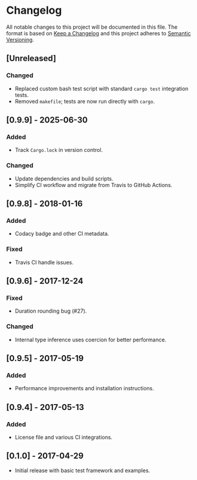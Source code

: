 # Changelog

All notable changes to this project will be documented in this file.
The format is based on [Keep a Changelog](https://keepachangelog.com/en/1.0.0/)
and this project adheres to [Semantic Versioning](https://semver.org/spec/v2.0.0.html).

## [Unreleased]
### Changed
- Replaced custom bash test script with standard `cargo test` integration tests.
- Removed `makefile`; tests are now run directly with `cargo`.

## [0.9.9] - 2025-06-30
### Added
- Track `Cargo.lock` in version control.
### Changed
- Update dependencies and build scripts.
- Simplify CI workflow and migrate from Travis to GitHub Actions.

## [0.9.8] - 2018-01-16
### Added
- Codacy badge and other CI metadata.
### Fixed
- Travis CI handle issues.

## [0.9.6] - 2017-12-24
### Fixed
- Duration rounding bug (#27).
### Changed
- Internal type inference uses coercion for better performance.

## [0.9.5] - 2017-05-19
### Added
- Performance improvements and installation instructions.

## [0.9.4] - 2017-05-13
### Added
- License file and various CI integrations.

## [0.1.0] - 2017-04-29
- Initial release with basic test framework and examples.
